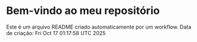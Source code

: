 # Bem-vindo ao meu repositório
Este é um arquivo README criado automaticamente por um workflow.
Data de criação: Fri Oct 17 01:17:58 UTC 2025
